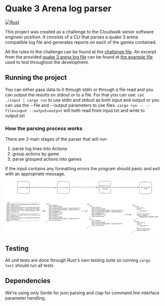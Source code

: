# Quake 3 Arena log parser
[![Rust](https://github.com/victorhsb/q3a-log-parser/actions/workflows/tests.yml/badge.svg?event=push)](https://github.com/victorhsb/q3a-log-parser/actions/workflows/tests.yml)

This project was created as a challenge to the Cloudwalk senior software engineer position.
It consists of a CLI that parses a quake 3 arena compatible log file and generates reports on each of the games contained.

All the rules to the challenge can be found at the [challenge file](challenge.md). An excerpt from the provided [quake 3 arena log file](input) can be found at [the example file](example) used to test throughout the development.

## Running the project
You can either pass data to it through stdin or through a file read and you can output the results on stdout or to a file.
For that you can use:
`cat ./input | cargo run` to use stdin and stdout as both input and output or you can use the --file and --output parameters to use files.
`cargo run -- --file=input --output=output` will both read from input.txt and write to output.txt

### How the parsing process works
There are 3 main stages of the parser that will run:
1. parse log lines into Actions
2. group actions by game
3. parse grouped actions into games

If the input contains any formatting errors the program should panic and exit with an appropriate message.

![example of the parsing flow](parsing-flow.png)

## Testing
All unit tests are done through Rust's own testing suite so running `cargo test` should run all tests

## Dependencies
We're using only Serde for json parsing and clap for command line interface parameter handling.
